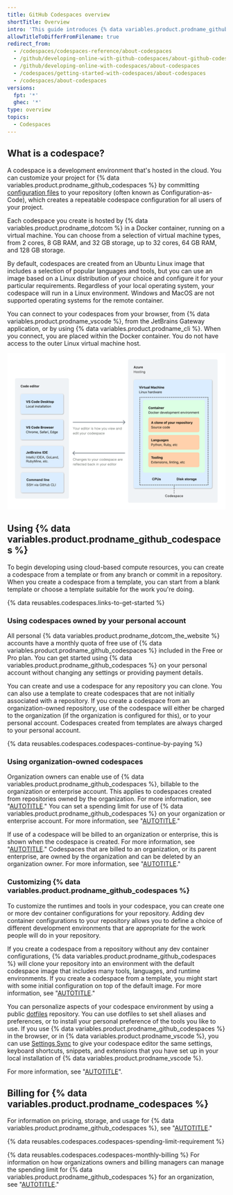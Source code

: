 ```yaml
---
title: GitHub Codespaces overview
shortTitle: Overview
intro: 'This guide introduces {% data variables.product.prodname_github_codespaces %} and provides details on how it works and how to use it.'
allowTitleToDifferFromFilename: true
redirect_from:
  - /codespaces/codespaces-reference/about-codespaces
  - /github/developing-online-with-github-codespaces/about-github-codespaces
  - /github/developing-online-with-codespaces/about-codespaces
  - /codespaces/getting-started-with-codespaces/about-codespaces
  - /codespaces/about-codespaces
versions:
  fpt: '*'
  ghec: '*'
type: overview
topics:
  - Codespaces
---
```


## What is a codespace?

A codespace is a development environment that's hosted in the cloud. You can customize your project for {% data variables.product.prodname_github_codespaces %} by committing [configuration files](/codespaces/setting-up-your-project-for-codespaces/adding-a-dev-container-configuration/introduction-to-dev-containers) to your repository (often known as Configuration-as-Code), which creates a repeatable codespace configuration for all users of your project.

Each codespace you create is hosted by {% data variables.product.prodname_dotcom %} in a Docker container, running on a virtual machine. You can choose from a selection of virtual machine types, from 2 cores, 8 GB RAM, and 32 GB storage, up to 32 cores, 64 GB RAM, and 128 GB storage. 

By default, codespaces are created from an Ubuntu Linux image that includes a selection of popular languages and tools, but you can use an image based on a Linux distribution of your choice and configure it for your particular requirements. Regardless of your local operating system, your codespace will run in a Linux environment. Windows and MacOS are not supported operating systems for the remote container.

You can connect to your codespaces from your browser, from {% data variables.product.prodname_vscode %}, from the JetBrains Gateway application, or by using {% data variables.product.prodname_cli %}. When you connect, you are placed within the Docker container. You do not have access to the outer Linux virtual machine host.

![A diagram showing how {% data variables.product.prodname_github_codespaces %} works](/assets/images/help/codespaces/codespaces-diagram.png)

## Using {% data variables.product.prodname_github_codespaces %}

To begin developing using cloud-based compute resources, you can create a codespace from a template or from any branch or commit in a repository. When you create a codespace from a template, you can start from a blank template or choose a template suitable for the work you're doing.

{% data reusables.codespaces.links-to-get-started %}

### Using codespaces owned by your personal account

All personal {% data variables.product.prodname_dotcom_the_website %} accounts have a monthly quota of free use of {% data variables.product.prodname_github_codespaces %} included in the Free or Pro plan. You can get started using {% data variables.product.prodname_github_codespaces %} on your personal account without changing any settings or providing payment details.

You can create and use a codespace for any repository you can clone. You can also use a template to create codespaces that are not initially associated with a repository. If you create a codespace from an organization-owned repository, use of the codespace will either be charged to the organization (if the organization is configured for this), or to your personal account. Codespaces created from templates are always charged to your personal account.

{% data reusables.codespaces.codespaces-continue-by-paying %}

### Using organization-owned codespaces

Organization owners can enable use of {% data variables.product.prodname_github_codespaces %}, billable to the organization or enterprise account. This applies to codespaces created from repositories owned by the organization. For more information, see "[AUTOTITLE](/codespaces/managing-codespaces-for-your-organization/enabling-github-codespaces-for-your-organization)." You can set a spending limit for use of {% data variables.product.prodname_github_codespaces %} on your organization or enterprise account. For more information, see "[AUTOTITLE](/billing/managing-billing-for-github-codespaces/managing-the-spending-limit-for-github-codespaces)."

If use of a codespace will be billed to an organization or enterprise, this is shown when the codespace is created. For more information, see "[AUTOTITLE](/codespaces/developing-in-codespaces/creating-a-codespace-for-a-repository#creating-a-codespace-for-a-repository)." Codespaces that are billed to an organization, or its parent enterprise, are owned by the organization and can be deleted by an organization owner. For more information, see "[AUTOTITLE](/codespaces/developing-in-codespaces/deleting-a-codespace#deleting-codespaces-in-your-organization)."

### Customizing {% data variables.product.prodname_github_codespaces %}

To customize the runtimes and tools in your codespace, you can create one or more dev container configurations for your repository. Adding dev container configurations to your repository allows you to define a choice of different development environments that are appropriate for the work people will do in your repository.

If you create a codespace from a repository without any dev container configurations, {% data variables.product.prodname_github_codespaces %} will clone your repository into an environment with the default codespace image that includes many tools, languages, and runtime environments. If you create a codespace from a template, you might start with some initial configuration on top of the default image. For more information, see "[AUTOTITLE](/codespaces/setting-up-your-project-for-codespaces/adding-a-dev-container-configuration/introduction-to-dev-containers)."

You can personalize aspects of your codespace environment by using a public [dotfiles](https://dotfiles.github.io/tutorials/) repository. You can use dotfiles to set shell aliases and preferences, or to install your personal preference of the tools you like to use. If you use {% data variables.product.prodname_github_codespaces %} in the browser, or in {% data variables.product.prodname_vscode %}, you can use [Settings Sync](https://code.visualstudio.com/docs/editor/settings-sync) to give your codespace editor the same settings, keyboard shortcuts, snippets, and extensions that you have set up in your local installation of {% data variables.product.prodname_vscode %}.

For more information, see "[AUTOTITLE](/codespaces/customizing-your-codespace)".

## Billing for {% data variables.product.prodname_codespaces %}

For information on pricing, storage, and usage for {% data variables.product.prodname_github_codespaces %}, see "[AUTOTITLE](/billing/managing-billing-for-github-codespaces/about-billing-for-github-codespaces)."

{% data reusables.codespaces.codespaces-spending-limit-requirement %}

{% data reusables.codespaces.codespaces-monthly-billing %} For information on how organizations owners and billing managers can manage the spending limit for {% data variables.product.prodname_github_codespaces %} for an organization, see "[AUTOTITLE](/billing/managing-billing-for-github-codespaces/managing-the-spending-limit-for-github-codespaces)."

